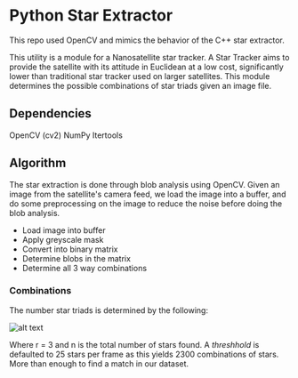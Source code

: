 # Python Star Extractor

This repo used OpenCV and mimics the behavior of the C++ star extractor.

This utility is a module for a Nanosatellite star tracker. A Star Tracker aims to provide the satellite with its attitude in Euclidean at a low cost, significantly lower than traditional star tracker used on larger satellites. This module determines the possible combinations of star triads given an image file.

## Dependencies

OpenCV (cv2)
NumPy
Itertools

## Algorithm

The star extraction is done through blob analysis using OpenCV. Given an image from the satellite's camera feed, we load the image into a buffer, and do some preprocessing on the image to reduce the noise before doing the blob analysis.

* Load image into buffer
* Apply greyscale mask
* Convert into binary matrix
* Determine blobs in the matrix
* Determine all 3 way combinations

### Combinations

The number star triads is determined by the following:

![alt text](http://www.mathwords.com/b/b_assets/binomial%20coefficient%20formula.gif "Combinations")

Where r = 3 and n is the total number of stars found. A *threshhold* is defaulted to 25 stars per frame as this yields 2300 combinations of stars. More than enough to find a match in our dataset.

